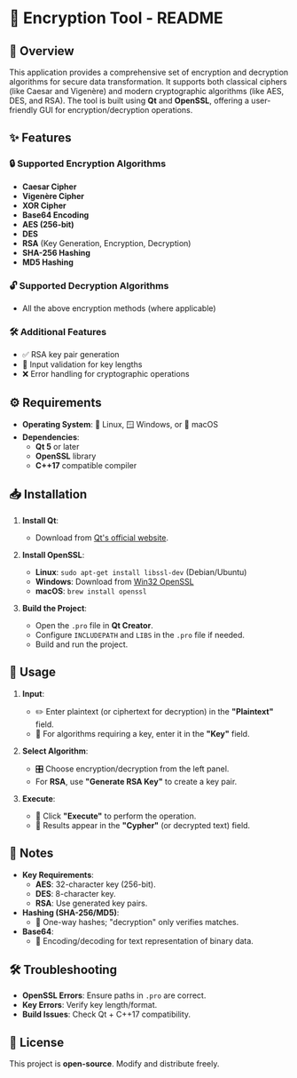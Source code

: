 # 🔐 Encryption Tool - README

## 🌟 Overview  
This application provides a comprehensive set of encryption and decryption algorithms for secure data transformation. It supports both classical ciphers (like Caesar and Vigenère) and modern cryptographic algorithms (like AES, DES, and RSA). The tool is built using **Qt** and **OpenSSL**, offering a user-friendly GUI for encryption/decryption operations.  


## ✨ Features  

### 🔒 Supported Encryption Algorithms  
- **Caesar Cipher**  
- **Vigenère Cipher**  
- **XOR Cipher**  
- **Base64 Encoding**  
- **AES (256-bit)**  
- **DES**  
- **RSA** (Key Generation, Encryption, Decryption)  
- **SHA-256 Hashing**  
- **MD5 Hashing**  

### 🔓 Supported Decryption Algorithms  
- All the above encryption methods (where applicable)  

### 🛠️ Additional Features  
- ✅ RSA key pair generation  
- 🔑 Input validation for key lengths  
- ❌ Error handling for cryptographic operations  


## ⚙️ Requirements  
- **Operating System**: 🐧 Linux, 🪟 Windows, or 🍎 macOS  
- **Dependencies**:  
  - **Qt 5** or later  
  - **OpenSSL** library  
  - **C++17** compatible compiler  


## 📥 Installation  
1. **Install Qt**:  
   - Download from [Qt's official website](https://www.qt.io/).  

2. **Install OpenSSL**:  
   - **Linux**: `sudo apt-get install libssl-dev` (Debian/Ubuntu)  
   - **Windows**: Download from [Win32 OpenSSL](https://slproweb.com/products/Win32OpenSSL.html)  
   - **macOS**: `brew install openssl`  

3. **Build the Project**:  
   - Open the `.pro` file in **Qt Creator**.  
   - Configure `INCLUDEPATH` and `LIBS` in the `.pro` file if needed.  
   - Build and run the project.  


## 🚀 Usage  
1. **Input**:  
   - ✏️ Enter plaintext (or ciphertext for decryption) in the **"Plaintext"** field.  
   - 🔑 For algorithms requiring a key, enter it in the **"Key"** field.  

2. **Select Algorithm**:  
   - 🎛️ Choose encryption/decryption from the left panel.  
   - For **RSA**, use **"Generate RSA Key"** to create a key pair.  

3. **Execute**:  
   - 🏁 Click **"Execute"** to perform the operation.  
   - 📜 Results appear in the **"Cypher"** (or decrypted text) field.  


## 📝 Notes  
- **Key Requirements**:  
  - **AES**: 32-character key (256-bit).  
  - **DES**: 8-character key.  
  - **RSA**: Use generated key pairs.  
- **Hashing (SHA-256/MD5)**:  
  - 🔄 One-way hashes; "decryption" only verifies matches.  
- **Base64**:  
  - 🔄 Encoding/decoding for text representation of binary data.  


## 🛠️ Troubleshooting  
- **OpenSSL Errors**: Ensure paths in `.pro` are correct.  
- **Key Errors**: Verify key length/format.  
- **Build Issues**: Check Qt + C++17 compatibility.  


## 📜 License  
This project is **open-source**. Modify and distribute freely.  



